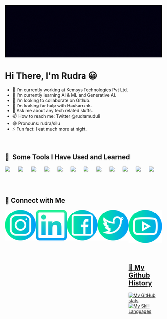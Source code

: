 <img src="https://raw.githubusercontent.com/iamrudra-narayan/iamrudra-narayan/main/Rudra%20Banner%20(1).gif"/>

<h1><b>Hi There, I'm Rudra &#128512;</b></h1>

- 🔭 I’m currently working at Kemsys Technologies Pvt Ltd.
- 🌱 I’m currently learning AI & ML and Generative AI.
- 👯 I’m looking to collaborate on Github.
- 🤔 I’m looking for help with Hackerrank.
- 💬 Ask me about any tech related stuffs.
- 📫 How to reach me: Twitter @rudramuduli
- 😄 Pronouns: rudra/silu
- ⚡ Fun fact: I eat much more at night.
<br><br><br>

<h2> 🚀 &nbsp;Some Tools I Have Used and Learned</h2>
<div style="display:flex;flex-direction:row;">
<img src="https://skills.thijs.gg/icons?i=py" style="width:7vh;">
<img src="https://skills.thijs.gg/icons?i=django" style="width:7vh;">
<img src="https://skills.thijs.gg/icons?i=flask" style="width:7vh;">
<img src="https://skills.thijs.gg/icons?i=fastapi" style="width:7vh;">
<img src="https://skills.thijs.gg/icons?i=html" style="width:7vh;">
<img src="https://skills.thijs.gg/icons?i=css" style="width:7vh;">
<img src="https://skills.thijs.gg/icons?i=js" style="width:7vh;">
<img src="https://skills.thijs.gg/icons?i=mysql" style="width:7vh;">
<img src="https://skills.thijs.gg/icons?i=git" style="width:7vh;">
<img src="https://skills.thijs.gg/icons?i=c" style="width:7vh;">
<img src="https://skills.thijs.gg/icons?i=java" style="width:7vh;">
<img src="https://skills.thijs.gg/icons?i=docker" style="width:7vh;">
</div>
<br><br><br>

<h2> &#128508; Connect with Me</h2>
<div style="display:flex;flex-direction:row;">
<a href="https://www.instagram.com/rnm_rudra/"><img style="width:6vh;margin-right:10px;" src="https://raw.githubusercontent.com/iamrudra-narayan/iamrudra-narayan/main/instagram.png"/>
<a href="https://www.linkedin.com/in/rudranarayan-muduli-b85346248"><img style="width:6vh;margin-right:10px;" src="https://raw.githubusercontent.com/iamrudra-narayan/iamrudra-narayan/main/linkedin.png"/></a>
<a href="https://www.facebook.com/rudra.narayanmuduli.12"><img style="width:6vh;margin-right:10px;" src="https://raw.githubusercontent.com/iamrudra-narayan/iamrudra-narayan/main/facebook.png"/>
<a href="https://twitter.com/Rudramuduli1"><img style="width:6vh;margin-right:10px;" src="https://raw.githubusercontent.com/iamrudra-narayan/iamrudra-narayan/main/twitter.png"/>
<a href="https://www.youtube.com/channel/UC9yaqSt9YVIjRKZTdkb5Lrw"><img style="width:6vh;margin-right:10px;" src="https://raw.githubusercontent.com/iamrudra-narayan/iamrudra-narayan/main/youtube.png"/>
<br><br><br>

<h2> &#128508; My Github History </h2>

![My GitHub stats](https://github-readme-stats.vercel.app/api?username=iamrudra-narayan&show_icons=true&theme=gruvbox)
![My Skill Languages](https://github-readme-stats.vercel.app/api/top-langs/?username=iamrudra-narayan&layout=compact)

